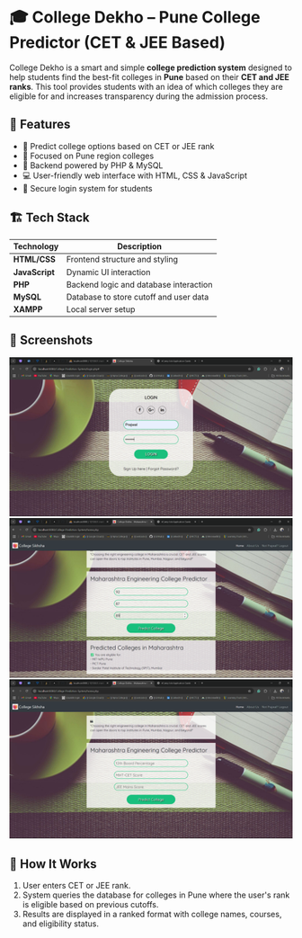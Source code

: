 # 🎓 College Dekho – Pune College Predictor (CET & JEE Based)

College Dekho is a smart and simple **college prediction system** designed to help students find the best-fit colleges in **Pune** based on their **CET and JEE ranks**. This tool provides students with an idea of which colleges they are eligible for and increases transparency during the admission process.

## 🚀 Features

- 🎯 Predict college options based on CET or JEE rank
- 📍 Focused on Pune region colleges
- 🧮 Backend powered by PHP & MySQL
- 💻 User-friendly web interface with HTML, CSS & JavaScript
- 🔐 Secure login system for students

## 🏗️ Tech Stack

| Technology | Description |
|------------|-------------|
| **HTML/CSS** | Frontend structure and styling |
| **JavaScript** | Dynamic UI interaction |
| **PHP** | Backend logic and database interaction |
| **MySQL** | Database to store cutoff and user data |
| **XAMPP** | Local server setup |

## 📸 Screenshots

![Home Page](./ScreenShots/c1.png)
![Prediction Result](./ScreenShots/c3.png)
![Login Page](./ScreenShots/c2.png)

## 🧠 How It Works

1. User enters CET or JEE rank.
2. System queries the database for colleges in Pune where the user's rank is eligible based on previous cutoffs.
3. Results are displayed in a ranked format with college names, courses, and eligibility status.
